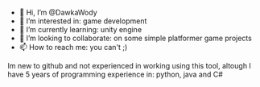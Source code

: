 - 👋 Hi, I’m @DawkaWody
- 👀 I’m interested in: game development
- 🌱 I’m currently learning: unity engine
- 💞️ I’m looking to collaborate: on some simple platformer game projects
- 📫 How to reach me: you can't ;)

Im new to github and not experienced in working using this tool, altough I have 5 years of programming experience in: python, java and C#

<!---
DawkaWody/DawkaWody is a ✨ special ✨ repository because its `README.md` (this file) appears on your GitHub profile.
You can click the Preview link to take a look at your changes.
--->
